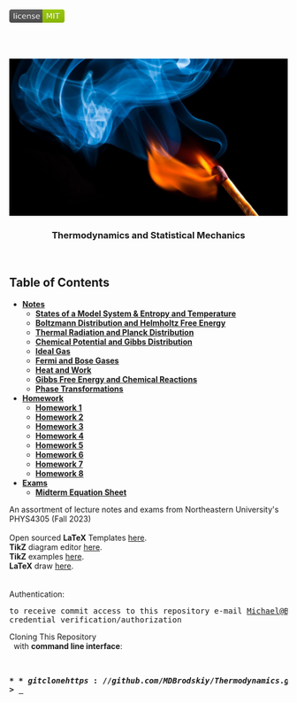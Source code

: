 <!-- PROJECT LOGO -->
<br />
<p align="left">
  <a href="https://github.com/MDBrodskiy/Thermodynamics/tree/master/LICENSE">
    <img src="images/LicenseImage.svg" alt="license" width="100" height="24"></a>
</p>
<br/>
<br/>

<!-- BACKGROUND & TITLE -->
<p align="center">
  <a href="https://github.com/MDBrodskiy/Thermodynamics">
    <img src="images/background.png" alt="background">
  </a>
  <h3 align="center">Thermodynamics and Statistical Mechanics</h3>
<br />
</p>

<!-- TABLE OF CONTENTS -->
## Table of Contents

* [**Notes**](https://github.com/MDBrodskiy/Thermodynamics/tree/master/Notes/)
  * [**States of a Model System & Entropy and Temperature**](https://github.com/MDBrodskiy/Thermodynamics/tree/master/Notes/Section1.pdf)
  * [**Boltzmann Distribution and Helmholtz Free Energy**](https://github.com/MDBrodskiy/Thermodynamics/tree/master/Notes/Section2.pdf)
  * [**Thermal Radiation and Planck Distribution**](https://github.com/MDBrodskiy/Thermodynamics/tree/master/Notes/Section3.pdf)
  * [**Chemical Potential and Gibbs Distribution**](https://github.com/MDBrodskiy/Thermodynamics/tree/master/Notes/Section4.pdf)
  * [**Ideal Gas**](https://github.com/MDBrodskiy/Thermodynamics/tree/master/Notes/Section5.pdf)
  * [**Fermi and Bose Gases**](https://github.com/MDBrodskiy/Thermodynamics/tree/master/Notes/Section6.pdf)
  * [**Heat and Work**](https://github.com/MDBrodskiy/Thermodynamics/tree/master/Notes/Section7.pdf)
  * [**Gibbs Free Energy and Chemical Reactions**](https://github.com/MDBrodskiy/Thermodynamics/tree/master/Notes/Section8.pdf)
  * [**Phase Transformations**](https://github.com/MDBrodskiy/Thermodynamics/tree/master/Notes/Section9.pdf)
* [**Homework**](https://github.com/MDBrodskiy/Thermodynamics/tree/master/Homework/)
  * [**Homework 1**](https://github.com/MDBrodskiy/Thermodynamics/tree/master/Homework/Homework1.pdf)
  * [**Homework 2**](https://github.com/MDBrodskiy/Thermodynamics/tree/master/Homework/Homework2.pdf)
  * [**Homework 3**](https://github.com/MDBrodskiy/Thermodynamics/tree/master/Homework/Homework3.pdf)
  * [**Homework 4**](https://github.com/MDBrodskiy/Thermodynamics/tree/master/Homework/Homework4.pdf)
  * [**Homework 5**](https://github.com/MDBrodskiy/Thermodynamics/tree/master/Homework/Homework5.pdf)
  * [**Homework 6**](https://github.com/MDBrodskiy/Thermodynamics/tree/master/Homework/Homework6.pdf)
  * [**Homework 7**](https://github.com/MDBrodskiy/Thermodynamics/tree/master/Homework/Homework7.pdf)
  * [**Homework 8**](https://github.com/MDBrodskiy/Thermodynamics/tree/master/Homework/Homework8.pdf)
* [**Exams**](https://github.com/MDBrodskiy/Thermodynamics/tree/master/Exams/)
    * [**Midterm Equation Sheet**](https://github.com/MDBrodskiy/Thermodynamics/tree/master/Exams/MidtermEquationSheet.pdf)

<!--
  * [**Chapter 1**](#Notes/Chapter\ 1)
* [**Exams**](#Exams)
* [**Projects**](#Projects)
-->


An assortment of lecture notes and exams from Northeastern University's PHYS4305 (Fall 2023)
<br/> <br/> 
Open sourced **LaTeX** Templates [here](https://www.latextemplates.com/).
<br/>
**TikZ** diagram editor [here](https://www.mathcha.io/editor).
<br/>
**TikZ** examples [here](https://www.texample.net/tikz/example).
<br/>
**LaTeX** draw [here](https://www.latexdraw.com/).
<br/> <br/> <br/>
Authentication:   
    <pre>to receive commit access to this repository e-mail Michael@Brodskiy.com for credential verification/authorization</pre>

Cloning This Repository
</br>&nbsp;&nbsp;with **command line interface**:
    <pre>    
    **$** git clone https://github.com/MDBrodskiy/Thermodynamics.git    
    **$** **>**  **_**
    </pre>
